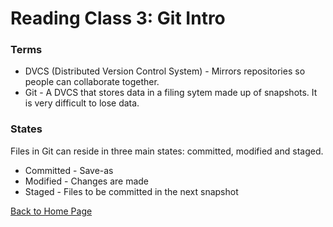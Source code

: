 # Reading Class 3: Git Intro

### Terms

* DVCS (Distributed Version Control System) - Mirrors repositories so people can collaborate together.
* Git - A DVCS that stores data in a filing sytem made up of snapshots. It is very difficult to lose data.

### States

Files in Git can reside in three main states: committed, modified and staged.

* Committed - Save-as
* Modified - Changes are made
* Staged - Files to be committed in the next snapshot

[Back to Home Page](README.md)